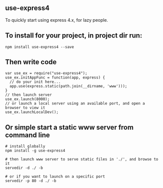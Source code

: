 use-express4
--------

To quickly start using express 4.x, for lazy people.

## To install for your project, in project dir run:

    npm install use-express4 --save
    
## Then write code

    var use_ex = require("use-express4");
    use_ex.initAppFunc = function(app, express) {
      // do your init here...
      app.use(express.static(path.join(__dirname, 'www')));
    }
    // then launch server
    use_ex.launch(8000);
    // or launch a local server using an available port, and open a browser to view it
    use_ex.launchLocalDev();
    
## Or simple start a static www server from command line

    # install globally
    npm install -g use-express4

    # then launch www server to serve static files in './', and browse to it
    servedir -d ./ -b
        
    # or if you want to launch on a specific port
    servedir -p 80 -d ./ -b
    
    